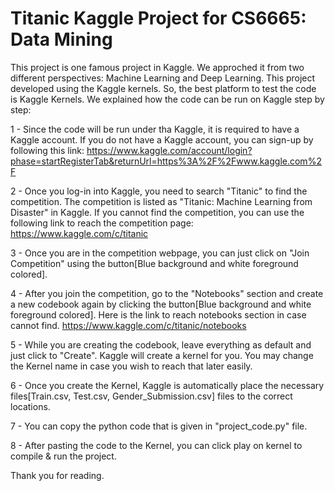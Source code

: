 # Titanic Kaggle Project for CS6665: Data Mining

This project is one famous project in Kaggle. We approched it from two different perspectives: Machine Learning and Deep Learning. This project developed using the Kaggle kernels. So, the best platform to test the code is Kaggle Kernels. We explained how the code can be run on Kaggle step by step:

1 - Since the code will be run under tha Kaggle, it is required to have a Kaggle account. If you do not have a Kaggle account, you can sign-up by following this link: https://www.kaggle.com/account/login?phase=startRegisterTab&returnUrl=https%3A%2F%2Fwww.kaggle.com%2F

2 - Once you log-in into Kaggle, you need to search "Titanic" to find the competition. The competition is listed as "Titanic: Machine Learning from Disaster" in Kaggle. If you cannot find the competition, you can use the following link to reach the competition page: https://www.kaggle.com/c/titanic

3 - Once you are in the competition webpage, you can just click on "Join Competition" using the button[Blue background and white foreground colored].

4 - After you join the competition, go to the "Notebooks" section and create a new codebook again by clicking the button[Blue background and white foreground colored]. Here is the link to reach notebooks section in case cannot find. https://www.kaggle.com/c/titanic/notebooks

5 - While you are creating the codebook, leave everything as default and just click to "Create". Kaggle will create a kernel for you. You may change the Kernel name in case you wish to reach that later easily.

6 - Once you create the Kernel, Kaggle is automatically place the necessary files[Train.csv, Test.csv, Gender_Submission.csv] files to the correct locations.

7 - You can copy the python code that is given in "project_code.py" file. 

8 - After pasting the code to the Kernel, you can click play on kernel to compile & run the project.

Thank you for reading.



